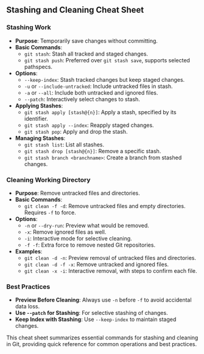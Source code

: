 ## Stashing and Cleaning Cheat Sheet

### Stashing Work
- **Purpose**: Temporarily save changes without committing.
- **Basic Commands**:
  - `git stash`: Stash all tracked and staged changes.
  - `git stash push`: Preferred over `git stash save`, supports selected pathspecs.
- **Options**:
  - `--keep-index`: Stash tracked changes but keep staged changes.
  - `-u` or `--include-untracked`: Include untracked files in stash.
  - `-a` or `--all`: Include both untracked and ignored files.
  - `--patch`: Interactively select changes to stash.
- **Applying Stashes**:
  - `git stash apply [stash@{n}]`: Apply a stash, specified by its identifier.
  - `git stash apply --index`: Reapply staged changes.
  - `git stash pop`: Apply and drop the stash.
- **Managing Stashes**:
  - `git stash list`: List all stashes.
  - `git stash drop [stash@{n}]`: Remove a specific stash.
  - `git stash branch <branchname>`: Create a branch from stashed changes.

### Cleaning Working Directory
- **Purpose**: Remove untracked files and directories.
- **Basic Commands**:
  - `git clean -f -d`: Remove untracked files and empty directories. Requires `-f` to force.
- **Options**:
  - `-n` or `--dry-run`: Preview what would be removed.
  - `-x`: Remove ignored files as well.
  - `-i`: Interactive mode for selective cleaning.
  - `-f -f`: Extra force to remove nested Git repositories.
- **Examples**:
  - `git clean -d -n`: Preview removal of untracked files and directories.
  - `git clean -d -f -x`: Remove untracked and ignored files.
  - `git clean -x -i`: Interactive removal, with steps to confirm each file.

### Best Practices
- **Preview Before Cleaning**: Always use `-n` before `-f` to avoid accidental data loss.
- **Use `--patch` for Stashing**: For selective stashing of changes.
- **Keep Index with Stashing**: Use `--keep-index` to maintain staged changes.

This cheat sheet summarizes essential commands for stashing and cleaning in Git, providing quick reference for common operations and best practices.